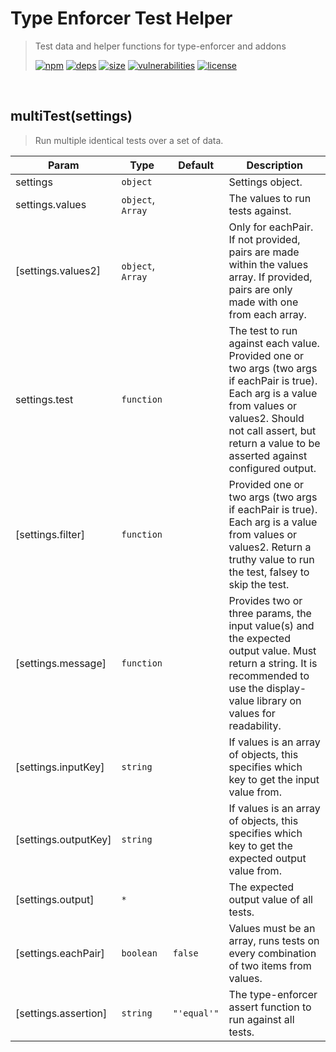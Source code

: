 # Type Enforcer Test Helper

> Test data and helper functions for type-enforcer and addons
>
> [![npm][npm]][npm-url]
[![deps][deps]][deps-url]
[![size][size]][size-url]
[![vulnerabilities][vulnerabilities]][vulnerabilities-url]
[![license][license]][license-url]


<br><a name="multiTest"></a>

## multiTest(settings)
> Run multiple identical tests over a set of data.


| Param | Type | Default | Description |
| --- | --- | --- | --- |
| settings | <code>object</code> |  | Settings object. |
| settings.values | <code>object</code>, <code>Array</code> |  | The values to run tests against. |
| [settings.values2] | <code>object</code>, <code>Array</code> |  | Only for eachPair. If not provided, pairs are made within the values array. If provided, pairs are only made with one from each array. |
| settings.test | <code>function</code> |  | The test to run against each value. Provided one or two args (two args if eachPair is true). Each arg is a value from values or values2. Should not call assert, but return a value to be asserted against configured output. |
| [settings.filter] | <code>function</code> |  | Provided one or two args (two args if eachPair is true). Each arg is a value from values or values2. Return a truthy value to run the test, falsey to skip the test. |
| [settings.message] | <code>function</code> |  | Provides two or three params, the input value(s) and the expected output value. Must return a string. It is recommended to use the display-value library on values for readability. |
| [settings.inputKey] | <code>string</code> |  | If values is an array of objects, this specifies which key to get the input value from. |
| [settings.outputKey] | <code>string</code> |  | If values is an array of objects, this specifies which key to get the expected output value from. |
| [settings.output] | <code>\*</code> |  | The expected output value of all tests. |
| [settings.eachPair] | <code>boolean</code> | <code>false</code> | Values must be an array, runs tests on every combination of two items from values. |
| [settings.assertion] | <code>string</code> | <code>&quot;&#x27;equal&#x27;&quot;</code> | The type-enforcer assert function to run against all tests. |


[npm]: https://img.shields.io/npm/v/type-enforcer-test-helper.svg
[npm-url]: https://npmjs.com/package/type-enforcer-test-helper
[deps]: https://david-dm.org/DarrenPaulWright/type-enforcer-test-helper.svg
[deps-url]: https://david-dm.org/DarrenPaulWright/type-enforcer-test-helper
[size]: https://packagephobia.now.sh/badge?p&#x3D;type-enforcer-test-helper
[size-url]: https://packagephobia.now.sh/result?p&#x3D;type-enforcer-test-helper
[vulnerabilities]: https://snyk.io/test/github/DarrenPaulWright/type-enforcer-test-helper/badge.svg?targetFile&#x3D;package.json
[vulnerabilities-url]: https://snyk.io/test/github/DarrenPaulWright/type-enforcer-test-helper?targetFile&#x3D;package.json
[license]: https://img.shields.io/github/license/DarrenPaulWright/type-enforcer-test-helper.svg
[license-url]: https://npmjs.com/package/type-enforcer-test-helper/LICENSE.md
